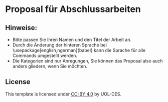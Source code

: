 # Proposal für Abschlussarbeiten

## Hinweise:
* Bitte passen Sie Ihren Namen und den Titel der Arbeit an.
* Durch die Änderung der hinteren Sprache bei \usepackage[english,ngerman]{babel} kann die Sprache für alle Commands umgestellt werden.
* Die Kategorien sind nur Anregungen, Sie können das Proposal also auch anders gliedern, wenn Sie möchten.

## License
This template is licensed under [CC-BY 4.0](https://creativecommons.org/licenses/by/4.0/legalcode) by UOL-DES.
